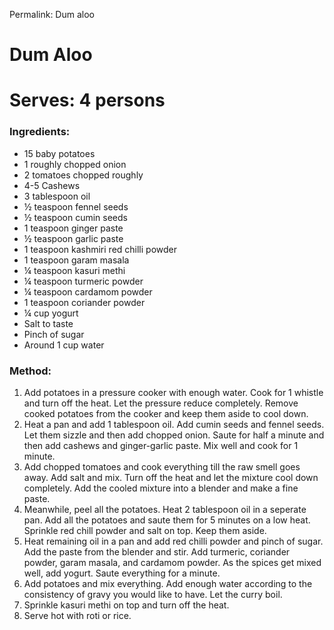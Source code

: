 Permalink: Dum aloo

# Dum Aloo

# Serves: 4 persons

### Ingredients: 
* 15 baby potatoes
* 1 roughly chopped onion
* 2 tomatoes chopped roughly
* 4-5 Cashews
* 3 tablespoon oil
* ½ teaspoon fennel seeds
* ½ teaspoon cumin seeds
* 1 teaspoon ginger paste
* ½ teaspoon garlic paste
* 1 teaspoon kashmiri red chilli powder
* 1 teaspoon garam masala
* ¼ teaspoon kasuri methi
* ¼ teaspoon turmeric powder
* ¼ teaspoon cardamom powder
* 1 teaspoon coriander powder
* ¼ cup yogurt
* Salt to taste
* Pinch of sugar
* Around 1 cup water

### Method:
1. Add potatoes in a pressure cooker with enough water. Cook for 1 whistle and turn off the heat. Let the pressure reduce completely. Remove cooked potatoes from the cooker and keep them aside to cool down. 
2. Heat a pan and add 1 tablespoon oil. Add cumin seeds and fennel seeds. Let them sizzle and then add chopped onion. Saute for half a minute and then add cashews and ginger-garlic paste.  Mix well and cook for 1 minute. 
3. Add chopped tomatoes and cook everything till the raw smell goes away. Add salt and mix. Turn off the heat and let the mixture cool down completely. Add the cooled mixture into a blender and make a fine paste. 
4. Meanwhile, peel all the potatoes. Heat 2 tablespoon oil in a seperate pan. Add all the potatoes and saute them for 5 minutes on a low heat. Sprinkle red chill powder and salt on top. Keep them aside.
5. Heat remaining oil in a pan and add red chilli powder and pinch of sugar. Add the paste from the blender and stir. Add turmeric, coriander powder, garam masala, and cardamom powder. As the spices get mixed well, add yogurt. Saute everything for a minute. 
6. Add potatoes and mix everything. Add enough water according to the consistency of gravy you would like to have. Let the curry boil. 
7. Sprinkle kasuri methi on top and turn off the heat. 
8. Serve hot with roti or rice. 
